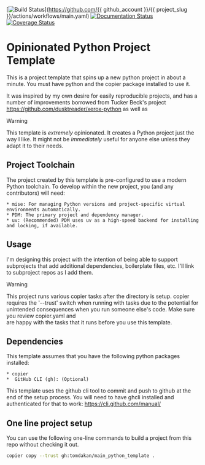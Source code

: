 [![Build Status](https://github.com/TomDakan/Copier_Python_Default/actions/workflows/main.yaml/badge.svg)](https://github.com/{{ github_account }}/{{ project_slug }}/actions/workflows/main.yaml)
[![Documentation Status](https://github.com/TomDakan/Copier_Python_Default/actions/workflows/docs.yaml/badge.svg)](https://github.com//actions/workflows/docs.yaml)
[![Coverage Status](https://codecov.io/gh/TomDakan/Copier_Python_Default/branch/main/graph/badge.svg)](https://codecov.io/gh/TomDakan/Copier_Python_Default)

# Opinionated Python Project Template

This is a project template that spins up a new python project in about a minute. You must have python and the copier package installed to use it.

It was inspired by my own desire for easily reproducible projects, and has a number of improvements borrowed from Tucker Beck's project <https://github.com/dusktreader/xerox-python> as well as 

> [!WARNING]
> This template is _extremely_ opinionated. It creates a Python project just the way I like. It might not be _immediately_ useful for anyone else unless they adapt it to their needs.

## Project Toolchain

The project created by this template is pre-configured to use a modern Python toolchain. To develop within the new project, you (and any contributors) will need:

    * mise: For managing Python versions and project-specific virtual environments automatically.
    * PDM: The primary project and dependency manager.
    * uv: (Recommended) PDM uses uv as a high-speed backend for installing and locking, if available.


## Usage

I'm designing this project with the intention of being able to support subprojects that add additional dependencies, boilerplate files, etc. I'll link to subproject repos as I add them.

> [!WARNING]
> This project runs various copier tasks after the directory is setup. copier requires the '--trust' switch when running with 
> tasks due to the potential for unintended consequences when you run someone else's code. Make sure you review copier.yaml and  
> are happy with the tasks that it runs before you use this template.

## Dependencies

This template assumes that you have the following python packages installed:

    * copier
    *  GitHub CLI (gh): (Optional)

This template uses the github cli tool to commit and push to github at the end of the setup process. You will need to have ghcli installed and authenticated for that to work: <https://cli.github.com/manual/>

## One line project setup

You can use the following one-line commands to build a project from this repo without checking it out.

```bash
copier copy --trust gh:tomdakan/main_python_template .
```
